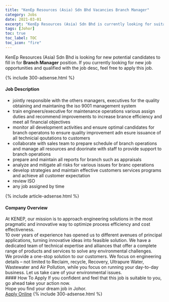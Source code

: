 ```yaml
---
title: "KenEp Resources (Asia) Sdn Bhd Vacancies Branch Manager" 
category: Jobs 
date: 2021-03-01 
excerpt: "KenEp Resources (Asia) Sdn Bhd is currently looking for suitable person to fill in the Branch Manager which based in Johor" 
tags: [Johor] 
toc: true 
toc_label: TOC 
toc_icon: "fire" 
--- 
```


<p>KenEp Resources (Asia) Sdn Bhd is looking for new potential candidates to fill in for <b>Branch Manager</b> position. If you currently looking for new job opportunities and qualified with the job desc, feel free to apply this job.
</p>{% include 300-adsense.html %} 
<div><div><h4>Job Description</h4></div><div><div><span><div><ul><li>jointly responsible with the others managers, executives for the quality obtaining and maintaning the iso 9001 management system</li><li>train engineers/executive for maintenance operations various assign duties and recommend improvements to increase brance efficiency and meet all financial objectives</li><li>monitor all development activities and ensure optimal candidates for branch operatons to ensure quality improvement adn esure issuance of all technicial qoutations to customers</li><li>collaborate with sales team to prepare schedule of branch operations and manage all resources and doorinate with staff to provide support to branch operations</li><li>prepare and maintain all reports for branch such as appraisals</li><li>analyze and mitigate all risks for various issues for branc operations</li><li>develop strategies and maintain effective customers services programs and achieve all customer expectation</li><li>review ISO</li><li>any job assigned by time</li></ul></div></span></div></div></div> 
{% include article-adsense.html %} 
<div><div><h4>Company Overview</h4></div><div><div><span><div><div>
<div>At KENEP, our mission is to approach engineering solutions in the most pragmatic and innovative way to optimize process efficiency and cost effectiveness.</div>
<div>10 over years of experience has opened us to different avenues of principal applications, turning innovative ideas into feasible solution. We have a dedicated team of technical expertise and alliances that offer a complete range of products and services to solve any environmental challenges.</div>
<div>We provide a one-stop solution to our customers. We focus on engineering details &#8211; not limited to Reclaim, recycle, Recovery, Ultrapure Water, Wastewater and Air Pollution, while you focus on running your day-to-day business. Let us take care of your environmental issues.</div>
</div></div></span></div></div></div> 
#### How To Apply 
If you confident and feel that this job is suitable to you, go ahead take your action now. <br/> 
Hope you find your dream job in Johor. <br/> 
<a href="https://www.jobstreet.com.my/en/job/branch-manager-4494017?jobId=jobstreet-my-job-4494017&" class="btn btn--info" target="_blank" rel="nofollow noopenner">Apply Online</a> 
{% include 300-adsense.html %} 